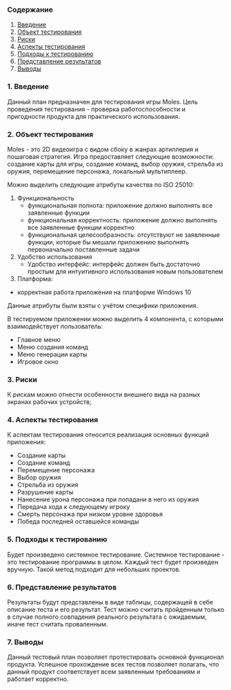 ### Содержание
  1. [Введение](#1)
  2. [Объект тестирования](#2)
  3. [Риски](#3)
  4. [Аспекты тестирования](#4)
  5. [Подходы к тестированию](#5)
  6. [Представление результатов](#6)
  7. [Выводы](#7)


<a name="1"></a>
### 1. Введение
Данный план предназначен для тестирования игры Moles. Цель проведения тестирования - проверка работоспособности и пригодности продукта для практического использования.

<a name="2"></a>
### 2. Объект тестирования
Moles - это 2D видеоигра с видом сбоку в жанрах артиллерия и пошаговая стратегия. Игра предоставляет следующие возможности: создание карты для игры, создание команд, выбор оружия, стрельба из оружия, перемещение персонажа, локальный мультиплеер.

Можно выделить следующие атрибуты качества по ISO 25010:
1. Функциональность
	- функциональная полнота: приложение должно выполнять все заявленные функции
	- функциональная корректность: приложение должно выполнять все заявленные функции корректно
	- функциональная целесообразность: отсутствуют не заявленные функции, которые бы мешали приложению выполнять первоначально поставленные задачи
2. Удобство использования
	- Удобство интерфейс: интерфейс должен быть достаточно простым для интуитивного использования новым пользователем
3. Платформа:
  - корректная работа приложения на платформе Windows 10
	
Данные атрибуты были взяты с учётом специфики приложения.

В тестируемом приложении можно выделить 4 компонента, с которыми взаимодействует пользователь:
 - Главное меню 
 - Меню создания команд
 - Меню генерации карты
 - Игровое окно

<a name="3"></a>
### 3. Риски
К рискам можно отнести особенности внешнего вида на разных экранах рабочих устройств;

<a name="4"></a>
### 4. Аспекты тестирования
К аспектам тестирования относится реализация основных функций приложения:
  - Создание карты
  - Создание команд
  - Перемещение персонажа
  - Выбор оружия
  - Стрельба из оружия
  - Разрушение карты
  - Нанесение урона персонажа при попадани в него из оружия
  - Передача хода к следующему игроку
  - Смерть персонажа при низком уровне здоровья
  - Победа последней оставшейся команды

<a name = "5"></a>
### 5. Подходы к тестированию
Будет произведено системное тестирование. Системное тестирование - это тестирование программы в целом. Каждый тест будет произведен вручную. Такой метод подходит для небольших проектов.

<a name = "6"></a>
### 6. Представление результатов
Результаты будут представлены в виде таблицы, содержащей в себе описание теста и его результат. Тест можно считать пройденным только в случае полного совпадения реального результата с ожидаемым, иначе тест считать проваленным.

<a name="7"></a>
### 7. Выводы
Данный тестовый план позволяет протестировать основной функционал продукта. Успешное прохождение всех тестов позволяет полагать, что данный продукт соответствует всем заявленным требованиям и работает корректно.
